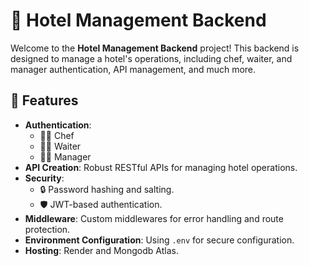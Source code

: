 # 🏨 Hotel Management Backend

Welcome to the **Hotel Management Backend** project! This backend is designed to manage a hotel's operations, including chef, waiter, and manager authentication, API management, and much more.

## 🚀 Features

- **Authentication**: 
  - 👨‍🍳 Chef
  - 🧑‍🍳 Waiter
  - 👨‍💼 Manager
- **API Creation**: Robust RESTful APIs for managing hotel operations.
- **Security**: 
  - 🔒 Password hashing and salting.
  - 🛡️ JWT-based authentication.
- **Middleware**: Custom middlewares for error handling and route protection.
- **Environment Configuration**: Using `.env` for secure configuration.
- **Hosting**: Render and Mongodb Atlas.

